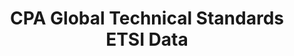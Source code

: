 ---
description: European Telecommunications Standards Institute (ETSI) IPR dataset for
  technical standards. These are the US assets disclosed by companies as related to
  technical standards in ETSI. The two major ones included are 3GPP and LTE.
last_edit: Fri, 03 Dec 2021 11:51:34 GMT
location: https://console.cloud.google.com/marketplace/product/google_patents_public_datasets/cpa-global-technical-standards-etsi
shortname: technical_standards_etsi
title: 'CPA Global Technical Standards ETSI Data '
uuid: 289055b8-4e07-4d52-9f5a-7d35fa0d942b
---
